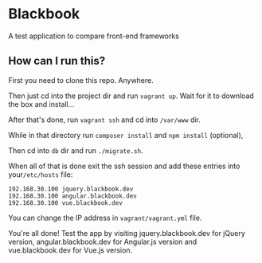 # Blackbook

A test application to compare front-end frameworks

## How can I run this?

First you need to clone this repo. Anywhere.

Then just cd into the project dir and run `vagrant up`.
Wait for it to download the box and install...

After that's done, run `vagrant ssh` and cd into `/var/www` dir.

While in that directory run `composer install` and `npm install` (optional),

Then cd into `db` dir and run `./migrate.sh`.

When all of that is done exit the ssh session and add these entries into your`/etc/hosts` file:

    192.168.30.100 jquery.blackbook.dev
    192.168.30.100 angular.blackbook.dev
    192.168.30.100 vue.blackbook.dev
    
You can change the IP address in `vagrant/vagrant.yml` file.

You're all done! Test the app by visiting jquery.blackbook.dev for jQuery version,
angular.blackbook.dev for Angular.js version and vue.blackbook.dev for Vue.js version.
